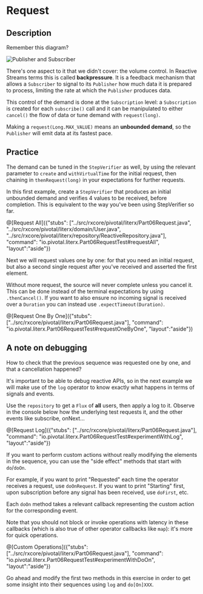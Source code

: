 # Request

## Description

Remember this diagram?

![Publisher and Subscriber](/techio/assets/PublisherSubscriber.png)

There's one aspect to it that we didn't cover: the volume control. In Reactive Streams terms
this is called **backpressure**. It is a feedback mechanism that allows a `Subscriber` to
signal to its `Publisher` how much data it is prepared to process, limiting the rate at
which the `Publisher` produces data.

This control of the demand is done at the `Subscription` level: a `Subscription` is created
for each `subscribe()` call and it can be manipulated to either `cancel()` the flow of data
or tune demand with `request(long)`.

Making a `request(Long.MAX_VALUE)` means an **unbounded demand**, so the `Publisher` will
emit data at its fastest pace.

## Practice

The demand can be tuned in the `StepVerifier` as well, by using the relevant parameter to
`create` and `withVirtualTime` for the initial request, then chaining in `thenRequest(long)`
in your expectations for further requests.

In this first example, create a `StepVerifier` that produces an initial unbounded demand
and verifies 4 values to be received, before completion. This is equivalent to the way you've
been using StepVerifier so far.

@[Request All]({"stubs": ["../src/rxcore/pivotal/literx/Part06Request.java", "../src/rxcore/pivotal/literx/domain/User.java", "../src/rxcore/pivotal/literx/repository/ReactiveRepository.java"], "command": "io.pivotal.literx.Part06RequestTest#requestAll", "layout":"aside"})

Next we will request values one by one: for that you need an initial request, but also a
second single request after you've received and asserted the first element.

Without more request, the source will never complete unless you cancel it. This can be done
instead of the terminal expectations by using `.thenCancel()`. If you want to also ensure
no incoming signal is received over a `Duration` you can instead use `.expectTimeout(Duration)`.

@[Request One By One]({"stubs": ["../src/rxcore/pivotal/literx/Part06Request.java"], "command": "io.pivotal.literx.Part06RequestTest#requestOneByOne", "layout":"aside"})

## A note on debugging

How to check that the previous sequence was requested one by one, and that a cancellation
happened?

It's important to be able to debug reactive APIs, so in the next example we will make use
of the `log` operator to know exactly what happens in terms of signals and events.

Use the `repository` to get a `Flux` of **all** users, then apply a log to it. Observe in
the console below how the underlying test requests it, and the other events like subscribe,
onNext...

@[Request Log]({"stubs": ["../src/rxcore/pivotal/literx/Part06Request.java"], "command": "io.pivotal.literx.Part06RequestTest#experimentWithLog", "layout":"aside"})

If you want to perform custom actions without really modifying the elements in the sequence,
you can use the "side effect" methods that start with `do`/`doOn`.
 
For example, if you want to print "Requested" each time the operator receives a request,
use `doOnRequest`. If you want to print "Starting" first, upon subscription before any signal
has been received, use `doFirst`, etc.

Each `doOn` method takes a relevant callback representing the custom action for the
corresponding event.

Note that you should not block or invoke operations with latency in these callbacks (which
is also true of other operator callbacks like `map`): it's more for quick operations.

@[Custom Operations]({"stubs": ["../src/rxcore/pivotal/literx/Part06Request.java"], "command": "io.pivotal.literx.Part06RequestTest#experimentWithDoOn", "layout":"aside"})

Go ahead and modify the first two methods in this exercise in order to get some insight into
their sequences using `log` and `do[On]XXX`.
